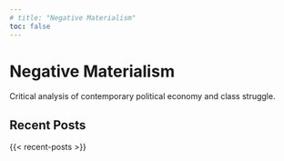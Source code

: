 ```yaml
---
# title: "Negative Materialism"
toc: false
---
```


# Negative Materialism

Critical analysis of contemporary political economy and class struggle.

## Recent Posts

{{< recent-posts >}}
